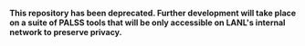 **This repository has been deprecated. Further development will take place on a suite of PALSS tools that will be only accessible on LANL's internal network to preserve privacy.**
